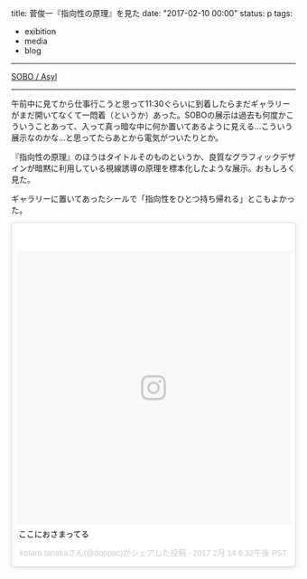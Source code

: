 title: 菅俊一『指向性の原理』を見た
date: "2017-02-10 00:00"
status: p
tags:
- exibition
- media
- blog
---

[SOBO / Asyl](http://sobo.tokyo/)

---

午前中に見てから仕事行こうと思って11:30ぐらいに到着したらまだギャラリーがまだ開いてなくて一悶着（というか）あった。SOBOの展示は過去も何度かこういうことあって、入って真っ暗な中に何か置いてあるように見える…こういう展示なのかな…と思ってたらあとから電気がついたりとか。

『指向性の原理』のほうはタイトルそのものというか、良質なグラフィックデザインが暗黙に利用している視線誘導の原理を標本化したような展示。おもしろく見た。

ギャラリーに置いてあったシールで「指向性をひとつ持ち帰れる」とこもよかった。

<blockquote class="instagram-media" data-instgrm-captioned data-instgrm-version="7" style=" background:#FFF; border:0; border-radius:3px; box-shadow:0 0 1px 0 rgba(0,0,0,0.5),0 1px 10px 0 rgba(0,0,0,0.15); margin: 1px; max-width:658px; padding:0; width:99.375%; width:-webkit-calc(100% - 2px); width:calc(100% - 2px);"><div style="padding:8px;"> <div style=" background:#F8F8F8; line-height:0; margin-top:40px; padding:50.0% 0; text-align:center; width:100%;"> <div style=" background:url(data:image/png;base64,iVBORw0KGgoAAAANSUhEUgAAACwAAAAsCAMAAAApWqozAAAABGdBTUEAALGPC/xhBQAAAAFzUkdCAK7OHOkAAAAMUExURczMzPf399fX1+bm5mzY9AMAAADiSURBVDjLvZXbEsMgCES5/P8/t9FuRVCRmU73JWlzosgSIIZURCjo/ad+EQJJB4Hv8BFt+IDpQoCx1wjOSBFhh2XssxEIYn3ulI/6MNReE07UIWJEv8UEOWDS88LY97kqyTliJKKtuYBbruAyVh5wOHiXmpi5we58Ek028czwyuQdLKPG1Bkb4NnM+VeAnfHqn1k4+GPT6uGQcvu2h2OVuIf/gWUFyy8OWEpdyZSa3aVCqpVoVvzZZ2VTnn2wU8qzVjDDetO90GSy9mVLqtgYSy231MxrY6I2gGqjrTY0L8fxCxfCBbhWrsYYAAAAAElFTkSuQmCC); display:block; height:44px; margin:0 auto -44px; position:relative; top:-22px; width:44px;"></div></div> <p style=" margin:8px 0 0 0; padding:0 4px;"> <a href="https://www.instagram.com/p/BQg_6HAFSYI/" style=" color:#000; font-family:Arial,sans-serif; font-size:14px; font-style:normal; font-weight:normal; line-height:17px; text-decoration:none; word-wrap:break-word;" target="_blank">ここにおさまってる</a></p> <p style=" color:#c9c8cd; font-family:Arial,sans-serif; font-size:14px; line-height:17px; margin-bottom:0; margin-top:8px; overflow:hidden; padding:8px 0 7px; text-align:center; text-overflow:ellipsis; white-space:nowrap;">kotaro tanakaさん(@doppac)がシェアした投稿 - <time style=" font-family:Arial,sans-serif; font-size:14px; line-height:17px;" datetime="2017-02-15T02:32:41+00:00">2017  2月 14 6:32午後 PST</time></p></div></blockquote>
<script async defer src="//platform.instagram.com/en_US/embeds.js"></script>
